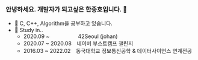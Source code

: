 ### 안녕하세요. 개발자가 되고싶은 한종호입니다. 👋 
* 🌱 C, C++, Algorithm을 공부하고 있습니다.
* 📖 Study in..
  * 2020.09 ~ ⠀⠀⠀⠀⠀⠀⠀42Seoul (johan)
  * 2020.07 ~ 2020.08 ⠀네이버 부스트캠프 챌린지
  * 2016.03 ~ 2022.02 ⠀동국대학교 정보통신공학 & 데이터사이언스 연계전공
<!-- ***
 [![johan's 42 stats](https://badge42.herokuapp.com/api/stats/johan?privacyEmail=true)](https://github.com/hanjongho) [![solved.ac tier](http://mazassumnida.wtf/api/generate_badge?boj=ppdd)](https://solved.ac/ppdd) -->
<!--
**hanjongho/hanjongho** is a ✨ _special_ ✨ repository because its `README.md` (this file) appears on your GitHub profile.

Here are some ideas to get you started:

- 🔭 I’m currently working on ...
- 🌱 I’m currently learning ...
- 👯 I’m looking to collaborate on ...
- 🤔 I’m looking for help with ...
- 💬 Ask me about ...
- 📫 How to reach me: ...
- 😄 Pronouns: ...
- ⚡ Fun fact: ...
-->
